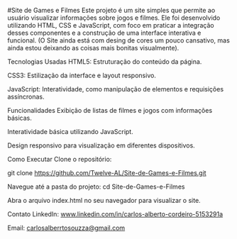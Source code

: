 #Site de Games e Filmes
Este projeto é um site simples que permite ao usuário visualizar informações sobre jogos e filmes. Ele foi desenvolvido utilizando HTML, CSS e JavaScript, 
com foco em praticar a integração desses componentes e a construção de uma interface interativa e funcional.
(O Site ainda está com desing de cores um pouco cansativo, mas ainda estou deixando as coisas mais bonitas visualmente).

Tecnologias Usadas
HTML5: Estruturação do conteúdo da página.

CSS3: Estilização da interface e layout responsivo.

JavaScript: Interatividade, como manipulação de elementos e requisições assíncronas.

Funcionalidades
Exibição de listas de filmes e jogos com informações básicas.

Interatividade básica utilizando JavaScript.

Design responsivo para visualização em diferentes dispositivos.

Como Executar
Clone o repositório:

git clone https://github.com/Twelve-AL/Site-de-Games-e-Filmes.git

Navegue até a pasta do projeto:
cd Site-de-Games-e-Filmes

Abra o arquivo index.html no seu navegador para visualizar o site.

Contato
LinkedIn: www.linkedin.com/in/carlos-alberto-cordeiro-5153291a

Email: carlosalberrtosouzza@gmail.com 
